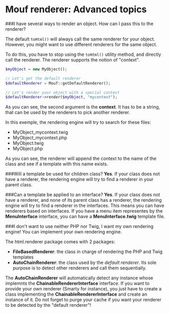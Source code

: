 Mouf renderer: Advanced topics
==============================

###I have several ways to render an object. How can I pass this to the renderer?

The default <code>toHtml()</code> will always call the same renderer for your object.
However, you might want to use different renderers for the same object.

To do this, you have to stop using the <code>toHtml()</code> utility method, and directly
call the renderer.
The renderer supports the notion of "context".

```php
$myObject = new MyObject();

// Let's get the default renderer
$defaultRenderer = Mouf::getDefaultRenderer();

// Let's render your object with a special context
$defaultRenderer->render($myObject, "mycontext");
```

As you can see, the second argument is the **context**. It has to be a string, that can be used by
the renderers to pick another renderer.

In this exemple, the rendering engine will try to search for these files:

- MyObject_mycontext.twig
- MyObject_mycontext.php
- MyObject.twig
- MyObject.php

As you can see, the renderer will append the context to the name of the class and see if a template
with this name exists.

###Will a template be used for children class?
**Yes**. If your class does not have a renderer, the rendering engine will try to find a renderer in your
parent class. 

###Can a template be applied to an interface?
**Yes**. If your class does not have a renderer, and none of its parent class has a renderer, the rendering 
engine will try to find a renderer in the interfaces. This means you can have renderers based
on interfaces. If you have a menu item representes by the **MenuInterface** interface, you can
have a **MenuInterface.twig** template file.

###I don't want to use neither PHP nor Twig, I want my own rendering engine!
You can implement your own rendering engine.

The html.renderer package comes with 2 packages:

- **FileBasedRenderer**: the class in charge of rendering the PHP and Twig templates
- **AutoChainRenderer**: the class used by the *default renderer*. Its sole purpose is to
  detect other renderers and call them sequentially.

The **AutoChainRenderer** will automatically detect any instance whose implemnts the **ChainableRendererInterface**
interface. If you want to provide your own renderer (Smarty for instance), you just have to
create a class implementing the **ChainableRendererInterface** and create an instance of it.
Do not forget to purge your cache if you want your renderer to be detected by the "default renderer"!